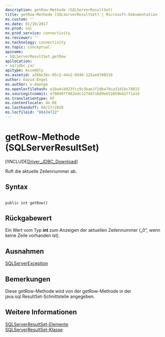 ```yaml
---
description: getRow-Methode (SQLServerResultSet)
title: getRow-Methode (SQLServerResultSet) | Microsoft-Dokumentation
ms.custom: ''
ms.date: 01/19/2017
ms.prod: sql
ms.prod_service: connectivity
ms.reviewer: ''
ms.technology: connectivity
ms.topic: conceptual
apiname:
- SQLServerResultSet.getRow
apilocation:
- sqljdbc.jar
apitype: Assembly
ms.assetid: a266e3bc-05c2-44e2-9346-125ae6780216
author: David-Engel
ms.author: v-daenge
ms.openlocfilehash: e1ba4cb923fcc9c3bae1f2dba7dca31d1bc78815
ms.sourcegitcommit: e700497f962e4c2274df16d9e651059b42ff1a10
ms.translationtype: HT
ms.contentlocale: de-DE
ms.lasthandoff: 08/17/2020
ms.locfileid: "88434722"
---
```

# <a name="getrow-method-sqlserverresultset"></a>getRow-Methode (SQLServerResultSet)
[!INCLUDE[Driver_JDBC_Download](../../../includes/driver_jdbc_download.md)]

  Ruft die aktuelle Zeilennummer ab.  
  
## <a name="syntax"></a>Syntax  
  
```  
  
public int getRow()  
```  
  
## <a name="return-value"></a>Rückgabewert  
 Ein Wert vom Typ **int** zum Anzeigen der aktuellen Zeilennummer („0“, wenn keine Zeile vorhanden ist).  
  
## <a name="exceptions"></a>Ausnahmen  
 [SQLServerException](../../../connect/jdbc/reference/sqlserverexception-class.md)  
  
## <a name="remarks"></a>Bemerkungen  
 Diese getRow-Methode wird von der getRow-Methode in der java.sql.ResultSet-Schnittstelle angegeben.  
  
## <a name="see-also"></a>Weitere Informationen  
 [SQLServerResultSet-Elemente](../../../connect/jdbc/reference/sqlserverresultset-members.md)   
 [SQLServerResultSet-Klasse](../../../connect/jdbc/reference/sqlserverresultset-class.md)  
  
  
